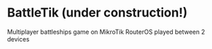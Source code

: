 # BattleTik (under construction!)
Multiplayer battleships game on MikroTik RouterOS played between 2 devices
